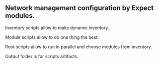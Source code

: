 ## Network management configuration by Expect modules.

Inventory scripts allow to make dynamic inventory.

Module scripts allow to do one thing the best.

Root scripts allow to run in parallel and choose modules from inventory.

Output folder is for scripts artifacts.
